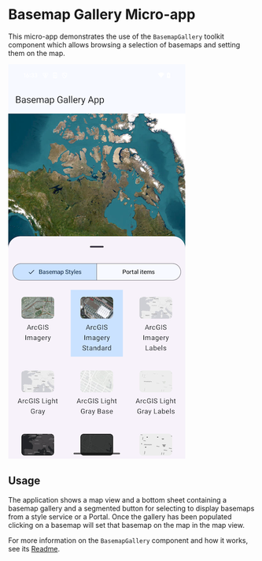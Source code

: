 # Basemap Gallery Micro-app

This micro-app demonstrates the use of the `BasemapGallery` toolkit component which allows browsing
a selection of basemaps and setting them on the map.

![Screenshot](screenshot.png)

## Usage

The application shows a map view and a bottom sheet containing a basemap gallery and a segmented
button for selecting to display basemaps from a style service or a Portal. Once the gallery has been
populated clicking on a basemap will set that basemap on the map in the map view.

For more information on the `BasemapGallery` component and how it works, see its [Readme](../../toolkit/basemapgallery/README.md).
